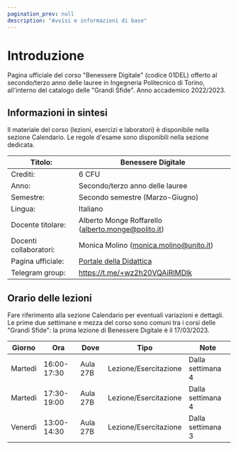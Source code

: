```yaml
---
pagination_prev: null
description: "Avvisi e informazioni di base"
---
```


# Introduzione

Pagina ufficiale del corso "Benessere Digitale" (codice 01DEL) offerto al secondo/terzo anno delle lauree in Ingegneria Politecnico di Torino, all'interno del catalogo delle "Grandi Sfide". Anno accademico 2022/2023.

## Informazioni in sintesi

Il materiale del corso (lezioni, esercizi e laboratori) è disponibile nella sezione Calendario. Le regole d'esame sono disponibili nella sezione dedicata.

| Titolo:                 | Benessere Digitale                                        |
|-------------------------|-----------------------------------------------------------|
| Crediti:                | 6 CFU                                                     |
| Anno:                   | Secondo/terzo anno delle lauree                           |
| Semestre:               | Secondo semestre (Marzo-Giugno)                           |
| Lingua:                 | Italiano                                                  |
| Docente titolare:       | Alberto Monge Roffarello (alberto.monge@polito.it)        |
| Docenti collaboratori:  | Monica Molino (monica.molino@unito.it)                    |
| Pagina ufficiale:       | [Portale della Didattica](https://didattica.polito.it/pls/portal30/gap.pkg_guide.viewGap?p_cod_ins=01DELMQ&p_a_acc=2024&p_header=S&p_lang=&multi=N)                            |
| Telegram group:         | https://t.me/+wz2h20VQAiRlMDlk                            |

## Orario delle lezioni

Fare riferimento alla sezione Calendario per eventuali variazioni e dettagli. Le prime due settimane e mezza del corso sono comuni tra i corsi delle "Grandi Sfide": la prima lezione di Benessere Digitale è il 17/03/2023.


| Giorno   | Ora         | Dove     | Tipo                   | Note               |
|----------|-------------|----------|------------------------|--------------------|
| Martedì  | 16:00-17:30 | Aula 27B | Lezione/Esercitazione  | Dalla settimana 4  |
| Martedì  | 17:30-19:00 | Aula 27B | Lezione/Esercitazione  | Dalla settimana 4  |
| Venerdì  | 13:00-14:30 | Aula 27B | Lezione/Esercitazione  | Dalla settimana 3  |